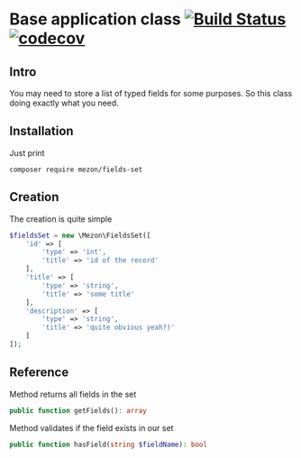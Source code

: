 # Base application class [![Build Status](https://travis-ci.com/alexdodonov/mezon-fields-set.svg?branch=master)](https://travis-ci.com/alexdodonov/mezon-fields-set) [![codecov](https://codecov.io/gh/alexdodonov/mezon-fields-set/branch/master/graph/badge.svg)](https://codecov.io/gh/alexdodonov/mezon-fields-set)

## Intro

You may need to store a list of typed fields for some purposes. So this class doing exactly what  you need.

## Installation

Just print

```
composer require mezon/fields-set
```

## Creation

The creation is quite simple

```PHP
$fieldsSet = new \Mezon\FieldsSet([
    'id' => [
        'type' => 'int',
        'title' => 'id of the record'
    ],
    'title' => [
        'type' => 'string',
        'title' => 'some title'
    ],
    'description' => [
        'type' => 'string',
        'title' => 'quite obvious yeah?)'
    ]
]);
```

## Reference

Method returns all fields in the set
```PHP
public function getFields(): array
```

Method validates if the field exists in our set
```PHP
public function hasField(string $fieldName): bool
```
